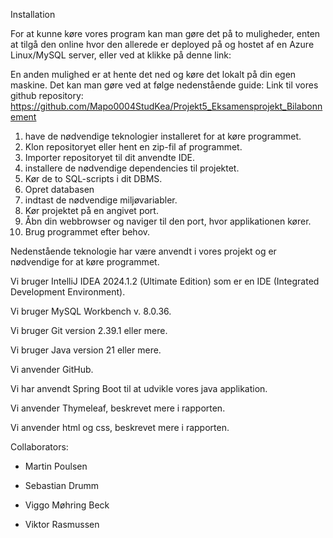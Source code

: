Installation

For at kunne køre vores program kan man gøre det på to muligheder, enten at tilgå den online hvor den allerede er deployed på og hostet af en Azure Linux/MySQL server, eller ved at klikke på denne link: <Link>

En anden mulighed er at hente det ned og køre det lokalt på din egen maskine. Det kan man gøre ved at følge nedenstående guide:
Link til vores github repository: https://github.com/Mapo0004StudKea/Projekt5_Eksamensprojekt_Bilabonnement

1.	have de nødvendige teknologier installeret for at køre programmet.
2.	Klon repositoryet eller hent en zip-fil af programmet.
3.	Importer repositoryet til dit anvendte IDE.
4.	installere de nødvendige dependencies til projektet.
5.	Kør de to SQL-scripts i dit DBMS.
6.	Opret databasen
7.	indtast de nødvendige miljøvariabler.
8.	Kør projektet på en angivet port.
9.	Åbn din webbrowser og naviger til den port, hvor applikationen kører.
10.	Brug programmet efter behov.

Nedenstående teknologie har være anvendt i vores projekt og er nødvendige for at køre programmet.

Vi bruger IntelliJ IDEA 2024.1.2 (Ultimate Edition) som er en IDE (Integrated Development Environment).

Vi bruger MySQL Workbench v. 8.0.36.

Vi bruger Git version 2.39.1 eller mere.

Vi bruger Java version 21 eller mere.

Vi anvender GitHub.

Vi har anvendt Spring Boot til at udvikle vores java applikation.

Vi anvender Thymeleaf, beskrevet mere i rapporten.

Vi anvender html og css, beskrevet mere i rapporten.


Collaborators:

- Martin Poulsen

- Sebastian Drumm

- Viggo Møhring Beck

- Viktor Rasmussen

